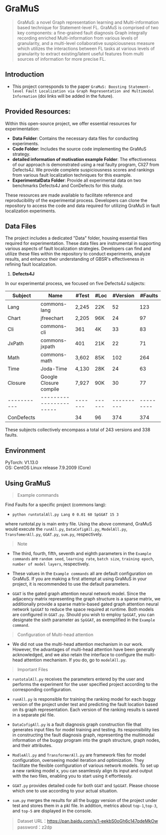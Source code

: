# GraMuS
> GraMuS: a novel Graph representation learning and Multi-information based technique for Statement-level FL. GraMuS is comprised of two key components: a fine-grained fault diagnosis Graph integrally recording enriched Multi-information from various levels of granularity, and a multi-level collaborative suspiciousness measure which utilizes the interactions between FL tasks at various levels of granularity to extract existing/latent useful features from multi sources of information for more precise FL.

## Introduction
* This project corresponds to the paper `GraMuS: Boosting Statement-level Fault Localization via Graph Representation and Multimodal Information` (doi links will be added in the future).



## Provided Resources:

Within this open-source project, we offer essential resources for experimentation:


- **Data Folder**: Contains the necessary data files for conducting experiments.
- **Code Folder**: Includes the source code implementing the GraMuS strategy.
- **detailed information of motivation example Folder**:  The effectiveness of our approach is demonstrated using a real faulty program, Cli27 from Defects4J. We provide complete suspiciousness scores and rankings from various fault localization techniques for this example.
- **ExperimentalData Folder**: Provide all experimental data on two benchmarks Defects4J and ConDefects for this study.

These resources are made available to facilitate reference and reproducibility of the experimental process. Developers can clone the repository to access the code and data required for utilizing GraMuS in fault localization experiments.

## Data Files
The project includes a dedicated "Data" folder, housing essential files required for experimentation. These data files are instrumental in supporting various aspects of fault localization strategies. Developers can find and utilize these files within the repository to conduct experiments, analyze results, and enhance their understanding of GBSR's effectiveness in refining fault localization.
   1. **Defects4J**

In our experimental process, we focused on five Defects4J subjects:

| Subject   | Name                  | #Test | #Loc | #Version | #Faults |
|-----------|-----------------------|-------|------|----------|---------|
| Lang      | commons-lang          | 2,245 | 22K  | 52       | 123     |
| Chart     | jfreechart            | 2,205 | 96K  | 24       | 97      |
| Cli       | commons-cli           | 361   | 4K   | 33       | 83      |
| JxPath    | commons-jxpath        | 401   | 21K  | 22       | 71      |
| Math      | commons-math          | 3,602 | 85K  | 102      | 264     |
| Time      | Joda-Time             | 4,130 | 28K  | 24       | 63      |
| Closure   | Google Closure compile| 7,927 | 90K  | 30       | 77      |
|-----------|-----------------------|-------|------|----------|---------|
|ConDefects |                       | 34    | 96   | 374      | 374     |

These subjects collectively encompass a total of 243 versions and 338 faults.

## Environment
PyTorch: V1.13.0  
OS: CentOS Linux release 7.9.2009 (Core) 

## Using GraMuS
> Example commands  

Find Faults for a specific project (commons lang):  

* ```python runtotalAll.py Lang 0 0.01 60 SpGGAT 15 3```  

where runtotal.py is main entry file. Using the above command, GraMuS would execute the `runAll.py`, `DataCofigAll.py`, `ModelAll.py`, `TransfomerAll.py`, `GGAT.py`, `sum.py`, respectively.    


> Note  
* The third, fourth, fifth, seventh and eighth parameters in the `Example commands` are `random seed`, `learning rate`, `batch size`, `training epoch`, `number of model layers`, respectively.  

* These values in the `Example commands` all are default configuration on GraMuS. If you are making a first attempt at using GraMuS in your project, it is recommended to use the default parameters.  

* `GGAT` is the gated graph attention neural network model. Since the adjacency matrix representing the graph structure is a sparse matrix, we additionally provide a sparse matrix-based gated graph attention neural network `SpGGAT` to reduce the space required at runtime. Both models are configured in `GGAT.py`. Should you wish to employ `SpGGAT`, you can designate the sixth parameter as `SpGGAT`, as exemplified in the `Example command`. 

    
>  Configuration of Multi-head attention  
* We did not use the multi-head attention mechanism in our work. However, the advantages of multi-head attention have been generally acknowledged, and we also retain the interface to configure the multi-head attention mechanism. If you do, go to `modelAll.py`.  

> Important Files  

* `runtotalAll.py` receives the parameters entered by the user and performs the experiment for the user specified project according to the corresponding configuration.

* `runAll.py` is responsible for training the ranking model for each buggy version of the project under test and predicting the fault location based on its graph representation. Each version of the ranking results is saved in a separate pkl file.
  
* `DataCofigAll.py` is a fault diagnosis graph construction file that generates input files for model training and testing. Its responsibility lies in constructing the fault diagnosis graph, representing the multimodal information of the buggy program into the graph structure, graph nodes, and their attributes.

* `ModleAll.py` and `TransformerAll.py` are framework files for model configuration,  overseeing model iteration and optimization. They facilitate the flexible configuration of various network models. To set up a new ranking model x, you can seamlessly align its input and output with the two files, enabling you to start using it effortlessly.

* `GGAT.py` provides detailed code for both `GGAT` and `SpGGAT`.  Please choose which one to use according to your actual situation.

* `sum.py` merges the results for all the buggy version of the project under test and  stores them in a pkl file. In addition, metrics about `top-1`,`top-3`, and `top-5` are displayed in the console.  

> Dataset
URL：https://pan.baidu.com/s/1-eekbS0oGh6c147qdeMkOw 
password：z2dp 




